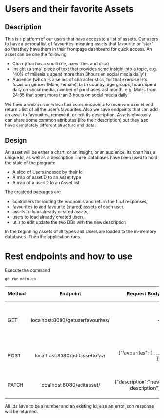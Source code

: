 # Users and their favorite Assets

## Description

This is a platform of our users that have access to a list of assets. Our users to have a peronal list of favourites, meaning assets that favourite or “star” so that they have them in their frontpage dashboard for quick access. An asset can be one the following
* Chart (that has a small title, axes titles and data)
* Insight (a small piece of text that provides some insight into a topic, e.g. "40% of millenials spend more than 3hours on social media daily")
* Audience (which is a series of characteristics, for that exercise lets focus on gender (Male, Female), birth country, age groups, hours spent daily on social media, number of purchases last month)
e.g. Males from 24-35 that spent more than 3 hours on social media daily.

We have a web server which has some endpoints to receive a user id and return a list of all the user’s favourites. Also we have endpoints that can add an asset to favourites, remove it, or edit its description. Assets obviously can share some common attributes (like their description) but they also have completely different structure and data.

## Design

An asset will be either a chart, or an insight, or an audience. Its chart has a unique Id, as well as a description
Three Databases have been used to hold the state of the program:
* A slice of Users indexed by their Id
* A map of assetID to an Asset type
* A map of a userID to an Asset list

The createdd packages are 
* controllers for routing the endpoints and return the final responses,
* favourites to add favourite (stared) assets of each user, 
* assets to load already created assets, 
* users to load already created users,
* utils to edit update the two DBs with the new description

In the beginning Assets of all types and Users are loaded to the in-memory databases.
Then the application runs.

# Rest endpoints and how to use
Execute the command
```
go run main.go
```
|Method|Endpoint|Request Body|JSON Response|
|-------|:-----------------------------------------:|-----------------------------------:|-----------------------------------:|
|GET  |   localhost:8080/getuserfavourites/<user id>|    -    |user data and a list of the favourite assets or error|
|POST |   localhost:8080/addassettofav/<user id>|    {"favourites": [ <asset id>, ... ]}        |user data and list of assets types and ids |
|PATCH|   localhost:8080/editasset/<asset id>|  {"description":"new description"}  | asset type, id, and the new description|

All Ids have to be a number and an existing Id, else an error json response will be returned.

